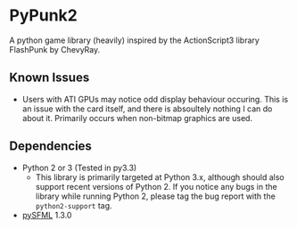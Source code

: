 PyPunk2
=======

A python game library (heavily) inspired by the ActionScript3 library FlashPunk by ChevyRay.

Known Issues
------------

* Users with ATI GPUs may notice odd display behaviour occuring. This is an issue with the
  card itself, and there is absoultely nothing I can do about it. Primarily occurs when
  non-bitmap graphics are used.

Dependencies
------------

* Python 2 or 3 (Tested in py3.3)
  * This library is primarily targeted at Python 3.x, although should also support recent
    versions of Python 2. If you notice any bugs in the library while running Python 2, please
    tag the bug report with the `python2-support` tag.
* [pySFML](http://www.python-sfml.org/) 1.3.0
